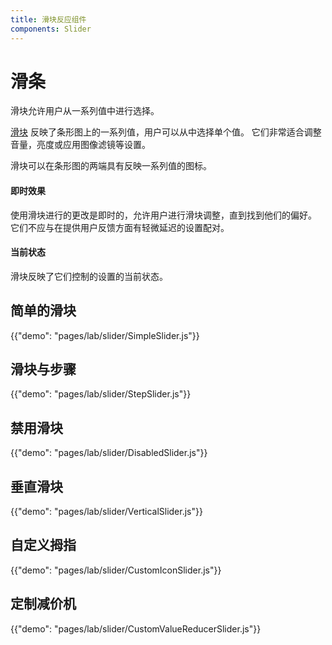 ```yaml
---
title: 滑块反应组件
components: Slider
---
```


# 滑条

<p class="description">滑块允许用户从一系列值中进行选择。</p>

[滑块](https://material.io/design/components/sliders.html) 反映了条形图上的一系列值，用户可以从中选择单个值。 它们非常适合调整音量，亮度或应用图像滤镜等设置。

滑块可以在条形图的两端具有反映一系列值的图标。

#### 即时效果

使用滑块进行的更改是即时的，允许用户进行滑块调整，直到找到他们的偏好。 它们不应与在提供用户反馈方面有轻微延迟的设置配对。

#### 当前状态

滑块反映了它们控制的设置的当前状态。

## 简单的滑块

{{"demo": "pages/lab/slider/SimpleSlider.js"}}

## 滑块与步骤

{{"demo": "pages/lab/slider/StepSlider.js"}}

## 禁用滑块

{{"demo": "pages/lab/slider/DisabledSlider.js"}}

## 垂直滑块

{{"demo": "pages/lab/slider/VerticalSlider.js"}}

## 自定义拇指

{{"demo": "pages/lab/slider/CustomIconSlider.js"}}

## 定制减价机

{{"demo": "pages/lab/slider/CustomValueReducerSlider.js"}}